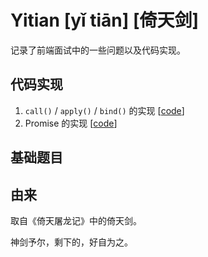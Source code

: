 # Yitian [yǐ tiān] [倚天剑]

记录了前端面试中的一些问题以及代码实现。

## 代码实现

1. `call()` / `apply()` / `bind()` 的实现 [[code](./call-apply-bind.js)]
2. Promise 的实现 [[code](./promise.js)]

## 基础题目

## 由来

取自《倚天屠龙记》中的倚天剑。

神剑予尔，剩下的，好自为之。

